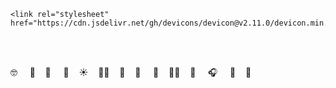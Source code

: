 




<html>
<head>

    <link rel="stylesheet" href="https://cdn.jsdelivr.net/gh/devicons/devicon@v2.11.0/devicon.min.css">

</head>
<body>
    <div style="align-items:center">
  <br><br>

🤓 &nbsp; &nbsp;   🧜‍&nbsp; &nbsp;  🦔 &nbsp; &nbsp;  🍌&nbsp; &nbsp;    ☀️&nbsp; &nbsp;    🚴🏻‍&nbsp; &nbsp;   🐳&nbsp; &nbsp;   🖤 &nbsp; &nbsp;   🌿&nbsp; &nbsp;    🤷🏻‍&nbsp; &nbsp;   🍉 &nbsp; &nbsp;   🎧 &nbsp; &nbsp;  🐣&nbsp; &nbsp;    🌊    
<br><br>
</div>
    <i class="devicon-html5-plain"></i>

</body>
</html>
